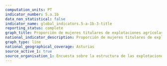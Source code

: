 ```yaml
---
computation_units: PT
indicator_number: 5.a.1b
data_non_statistical: false
indicator_name: global_indicators.5-a-1b-3-title
reporting_status: complete
graph_title: Proporción de mujeres titulares de explotaciones agrícolas en arrendamiento, respecto al total de titulares de explotaciones agrícolas en arrendamiento
national_indicator_description: Proporción de mujeres titulares de explotaciones agrícolas en arrendamiento, respecto al total de titulares de explotaciones agrícolas en arrendamiento
graph_type: line
national_geographical_coverage: Asturias
source_active_1: true
source_organisation_1: Encuesta sobre la estructura de las explotaciones agrícolas, INE
---
```

